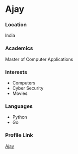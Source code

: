 # Ajay

### Location

India

### Academics

Master of Computer Applications

### Interests

- Computers
- Cyber Security
- Movies

### Languages

- Python
- Go

### Profile Link

[Ajay](https://github.com/Ajay-Raj-S/)
